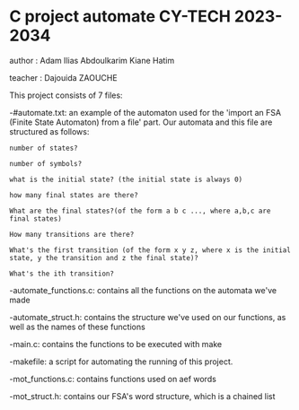 # C project automate CY-TECH 2023-2034

author : Adam Ilias Abdoulkarim Kiane Hatim

teacher : Dajouida ZAOUCHE

This project consists of 7 files:

-#automate.txt: an example of the automaton used for the 'import an FSA (Finite State Automaton) from a file' part. Our automata and this file are structured as follows:
    
    number of states?
    
    number of symbols?
    
    what is the initial state? (the initial state is always 0)
    
    how many final states are there?
    
    What are the final states?(of the form a b c ..., where a,b,c are final states)
    
    How many transitions are there?
    
    What's the first transition (of the form x y z, where x is the initial state, y the transition and z the final state)?
    
    What's the ith transition?

-automate_functions.c: contains all the functions on the automata we've made

-automate_struct.h: contains the structure we've used on our functions, as well as the names of these functions

-main.c: contains the functions to be executed with make

-makefile: a script for automating the running of this project.

-mot_functions.c: contains functions used on aef words

-mot_struct.h: contains our FSA's word structure, which is a chained list

